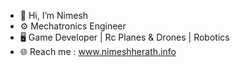 - 👋 Hi, I’m Nimesh
- ⚙️ Mechatronics Engineer
- 🖥️ Game Developer | Rc Planes & Drones | Robotics
- 🌐 Reach me : www.nimeshherath.info

<!---
nimeshjh/nimeshjh is a ✨ special ✨ repository because its `README.md` (this file) appears on your GitHub profile.
You can click the Preview link to take a look at your changes.
--->
